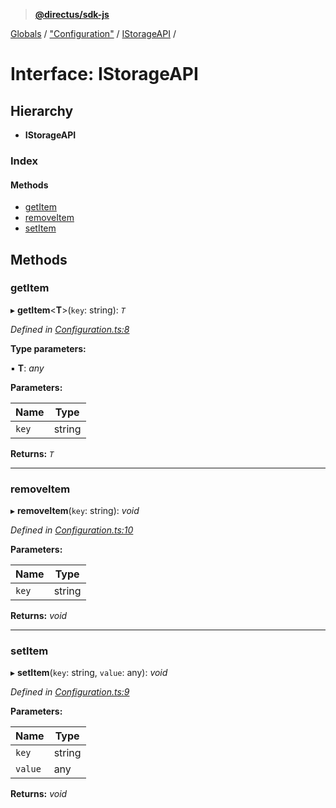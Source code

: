 > **[@directus/sdk-js](../README.md)**

[Globals](../README.md) / ["Configuration"](../modules/_configuration_.md) / [IStorageAPI](_configuration_.istorageapi.md) /

# Interface: IStorageAPI

## Hierarchy

* **IStorageAPI**

### Index

#### Methods

* [getItem](_configuration_.istorageapi.md#getitem)
* [removeItem](_configuration_.istorageapi.md#removeitem)
* [setItem](_configuration_.istorageapi.md#setitem)

## Methods

###  getItem

▸ **getItem**<**T**>(`key`: string): *`T`*

*Defined in [Configuration.ts:8](https://github.com/janbiasi/sdk-js/blob/75383ea/src/Configuration.ts#L8)*

**Type parameters:**

▪ **T**: *any*

**Parameters:**

Name | Type |
------ | ------ |
`key` | string |

**Returns:** *`T`*

___

###  removeItem

▸ **removeItem**(`key`: string): *void*

*Defined in [Configuration.ts:10](https://github.com/janbiasi/sdk-js/blob/75383ea/src/Configuration.ts#L10)*

**Parameters:**

Name | Type |
------ | ------ |
`key` | string |

**Returns:** *void*

___

###  setItem

▸ **setItem**(`key`: string, `value`: any): *void*

*Defined in [Configuration.ts:9](https://github.com/janbiasi/sdk-js/blob/75383ea/src/Configuration.ts#L9)*

**Parameters:**

Name | Type |
------ | ------ |
`key` | string |
`value` | any |

**Returns:** *void*